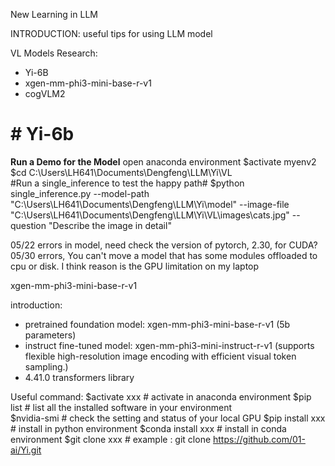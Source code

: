 New Learning in LLM


INTRODUCTION:
useful tips for using LLM model




VL Models Research:
- Yi-6B
- xgen-mm-phi3-mini-base-r-v1
- cogVLM2

# # Yi-6b

**Run a Demo for the Model**
    open anaconda environment
    $activate myenv2 
    $cd C:\Users\LH641\Documents\Dengfeng\LLM\Yi\VL   
    #Run a single_inference to test the happy path#
    $python single_inference.py --model-path "C:\Users\LH641\Documents\Dengfeng\LLM\Yi\model" --image-file "C:\Users\LH641\Documents\Dengfeng\LLM\Yi\VL\images\cats.jpg" --question "Describe the image in detail"

05/22 errors in model, need check the version of pytorch, 2.30, for CUDA?
05/30 errors, You can't move a model that has some modules offloaded to cpu or disk. I think reason is the GPU limitation on my laptop

xgen-mm-phi3-mini-base-r-v1

introduction:
-  pretrained foundation model: xgen-mm-phi3-mini-base-r-v1 (5b parameters)
-  instruct fine-tuned model: xgen-mm-phi3-mini-instruct-r-v1 (supports flexible high-resolution image encoding with efficient visual token sampling.)
- 4.41.0 transformers library




Useful command:
    $activate xxx       # activate in anaconda environment
    $pip list           # list all the installed software in your environment    
    $nvidia-smi         # check the setting and status of your local GPU
    $pip install xxx    # install in python environment
    $conda install xxx  # install in conda environment
    $git clone xxx      # example : git clone https://github.com/01-ai/Yi.git